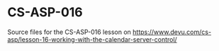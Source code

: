 # CS-ASP-016
Source files for the CS-ASP-016 lesson on https://www.devu.com/cs-asp/lesson-16-working-with-the-calendar-server-control/
